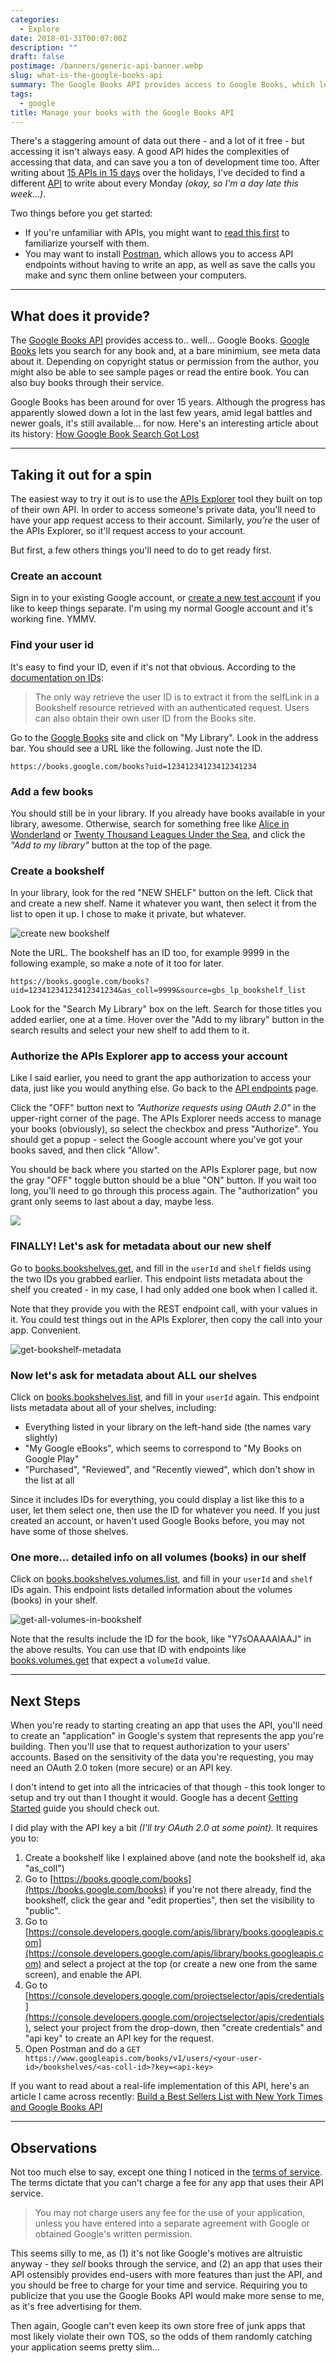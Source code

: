 ```yaml
---
categories:
  - Explore
date: 2018-01-31T00:07:00Z
description: ""
draft: false
postimage: /banners/generic-api-banner.webp
slug: what-is-the-google-books-api
summary: The Google Books API provides access to Google Books, which lets you search for any book and, at a bare minimium, see meta data about it. Depending on copyright status, you might also be able to see sample pages or read the entire book. You can also buy books.
tags:
  - google
title: Manage your books with the Google Books API
---
```

There's a staggering amount of data out there - and a lot of it free - but accessing it isn't always easy. A good API hides the complexities of accessing that data, and can save you a ton of development time too. After writing about [15 APIs in 15 days](https://grantwinney.com/tags/15-apis-in-15-days/) over the holidays, I've decided to find a different [API](https://grantwinney.com/tags/api/) to write about every Monday _(okay, so I'm a day late this week...)_.

Two things before you get started:

- If you're unfamiliar with APIs, you might want to [read this first](https://grantwinney.com/what-is-an-api/) to familiarize yourself with them.
- You may want to install [Postman](https://www.getpostman.com/), which allows you to access API endpoints without having to write an app, as well as save the calls you make and sync them online between your computers.

---

## What does it provide?

The [Google Books API](https://developers.google.com/books/) provides access to.. well... Google Books. [Google Books](https://books.google.com/intl/en/googlebooks/about/index.html) lets you search for any book and, at a bare minimium, see meta data about it. Depending on copyright status or permission from the author, you might also be able to see sample pages or read the entire book. You can also buy books through their service.

Google Books has been around for over 15 years. Although the progress has apparently slowed down a lot in the last few years, amid legal battles and newer goals, it's still available... for now. Here's an interesting article about its history: [How Google Book Search Got Lost](https://www.wired.com/2017/04/how-google-book-search-got-lost/)

---

## Taking it out for a spin

The easiest way to try it out is to use the [APIs Explorer](https://developers.google.com/apis-explorer/?hl=en_US#p/books/v1/) tool they built on top of their own API. In order to access someone's private data, you'll need to have your app request access to their account. Similarly, _you're_ the user of the APIs Explorer, so it'll request access to your account.

But first, a few others things you'll need to do to get ready first.

### Create an account

Sign in to your existing Google account, or [create a new test account](https://www.google.com/accounts/NewAccount) if you like to keep things separate. I'm using my normal Google account and it's working fine. YMMV.

### Find your user id

It's easy to find your ID, even if it's not that obvious. According to the [documentation on IDs](https://developers.google.com/books/docs/v1/using#ids):

> The only way retrieve the user ID is to extract it from the selfLink in a Bookshelf resource retrieved with an authenticated request. Users can also obtain their own user ID from the Books site.

Go to the [Google Books](https://books.google.com/) site and click on "My Library". Look in the address bar. You should see a URL like the following. Just note the ID.

```
https://books.google.com/books?uid=12341234123412341234
```

### Add a few books

You should still be in your library. If you already have books available in your library, awesome. Otherwise, search for something free like [Alice in Wonderland](https://books.google.com/books?id=u5MNAAAAYAAJ&dq=alices%20adventures%20in%20wonderland&pg=PA11#v=onepage&q&f=false) or [Twenty Thousand Leagues Under the Sea](https://books.google.com/books?id=RqlEAAAAYAAJ&dq=Twenty%20Thousand%20Leagues%20Under%20the%20Sea&pg=PP1#v=onepage&q&f=false), and click the _"Add to my library"_ button at the top of the page.

### Create a bookshelf

In your library, look for the red "NEW SHELF" button on the left. Click that and create a new shelf. Name it whatever you want, then select it from the list to open it up. I chose to make it private, but whatever.

![create new bookshelf](create-new-bookshelf.png)

  

Note the URL. The bookshelf has an ID too, for example 9999 in the following example, so make a note of it too for later.

```
https://books.google.com/books?uid=12341234123412341234&as_coll=9999&source=gbs_lp_bookshelf_list
```

Look for the "Search My Library" box on the left. Search for those titles you added earlier, one at a time. Hover over the "Add to my library" button in the search results and select your new shelf to add them to it.

### Authorize the APIs Explorer app to access your account

Like I said earlier, you need to grant the app authorization to access your data, just like you would anything else. Go back to the [API endpoints](https://developers.google.com/apis-explorer/?hl=en_US#p/books/v1/) page.

Click the "OFF" button next to _"Authorize requests using OAuth 2.0"_ in the upper-right corner of the page. The APIs Explorer needs access to manage your books (obviously), so select the checkbox and press "Authorize". You should get a popup - select the Google account where you've got your books saved, and then click "Allow".

You should be back where you started on the APIs Explorer page, but now the gray "OFF" toggle button should be a blue "ON" button. If you wait too long, you'll need to go through this process again. The "authorization" you grant only seems to last about a day, maybe less.

![](google---authorize-access-to-books.png)

### FINALLY! Let's ask for metadata about our new shelf

Go to [books.bookshelves.get](https://developers.google.com/apis-explorer/?hl=en_US#p/books/v1/books.bookshelves.get), and fill in the `userId` and `shelf` fields using the two IDs you grabbed earlier. This endpoint lists metadata about the shelf you created - in my case, I had only added one book when I called it.

Note that they provide you with the REST endpoint call, with your values in it. You could test things out in the APIs Explorer, then copy the call into your app. Convenient.

![get-bookshelf-metadata](get-bookshelf-metadata.png)

### Now let's ask for metadata about ALL our shelves

Click on [books.bookshelves.list](https://developers.google.com/apis-explorer/?hl=en_US#p/books/v1/books.bookshelves.list), and fill in your `userId` again. This endpoint lists metadata about all of your shelves, including:

- Everything listed in your library on the left-hand side (the names vary slightly)
- "My Google eBooks", which seems to correspond to "My Books on Google Play"
- "Purchased", "Reviewed", and "Recently viewed", which don't show in the list at all

Since it includes IDs for everything, you could display a list like this to a user, let them select one, then use the ID for whatever you need. If you just created an account, or haven't used Google Books before, you may not have some of those shelves.

### One more... detailed info on all volumes (books) in our shelf

Click on [books.bookshelves.volumes.list](https://developers.google.com/apis-explorer/?hl=en_US#p/books/v1/books.bookshelves.volumes.list), and fill in your `userId` and `shelf` IDs again. This endpoint lists detailed information about the volumes (books) in your shelf.

![get-all-volumes-in-bookshelf](get-all-volumes-in-bookshelf.png)

Note that the results include the ID for the book, like "Y7sOAAAAIAAJ" in the above results. You can use that ID with endpoints like [books.volumes.get](https://developers.google.com/apis-explorer/?hl=en_US#p/books/v1/books.volumes.get?volumeId=Y7sOAAAAIAAJ) that expect a `volumeId` value.

---

## Next Steps

When you're ready to starting creating an app that uses the API, you'll need to create an "application" in Google's system that represents the app you're building. Then you'll use that to request authorization to your users' accounts. Based on the sensitivity of the data you're requesting, you may need an OAuth 2.0 token (more secure) or an API key.

I don't intend to get into all the intricacies of that though - this took longer to setup and try out than I thought it would. Google has a decent [Getting Started](https://developers.google.com/books/docs/v1/getting_started) guide you should check out.

I did play with the API key a bit _(I'll try OAuth 2.0 at some point)._ It requires you to:

1. Create a bookshelf like I explained above (and note the bookshelf id, aka "as_coll")
2. Go to [https://books.google.com/books](https://books.google.com/books) if you're not there already, find the bookshelf, click the gear and "edit properties", then set the visibility to "public".
3. Go to [https://console.developers.google.com/apis/library/books.googleapis.com](https://console.developers.google.com/apis/library/books.googleapis.com) and select a project at the top (or create a new one from the same screen), and enable the API.
4. Go to [https://console.developers.google.com/projectselector/apis/credentials](https://console.developers.google.com/projectselector/apis/credentials), select your project from the drop-down, then "create credentials" and "api key" to create an API key for the request.
5. Open Postman and do a `GET https://www.googleapis.com/books/v1/users/<your-user-id>/bookshelves/<as-coll-id>?key=<api-key>`

If you want to read about a real-life implementation of this API, here's an article I came across recently: [Build a Best Sellers List with New York Times and Google Books API](https://medium.freecodecamp.org/build-a-best-sellers-list-with-new-york-times-google-books-api-46201c30aec7)

---

## Observations

Not too much else to say, except one thing I noticed in the [terms of service](https://developers.google.com/books/terms). The terms dictate that you can't charge a fee for any app that uses their API service.

> You may not charge users any fee for the use of your application, unless you have entered into a separate agreement with Google or obtained Google's written permission.

This seems silly to me, as (1) it's not like Google's motives are altruistic anyway - they _sell_ books through the service, and (2) an app that uses their API ostensibly provides end-users with more features than just the API, and you should be free to charge for your time and service. Requiring you to publicize that you use the Google Books API would make more sense to me, as it's free advertising for them.

Then again, Google can't even keep its own store free of junk apps that most likely violate their own TOS, so the odds of them randomly catching your application seems pretty slim...
